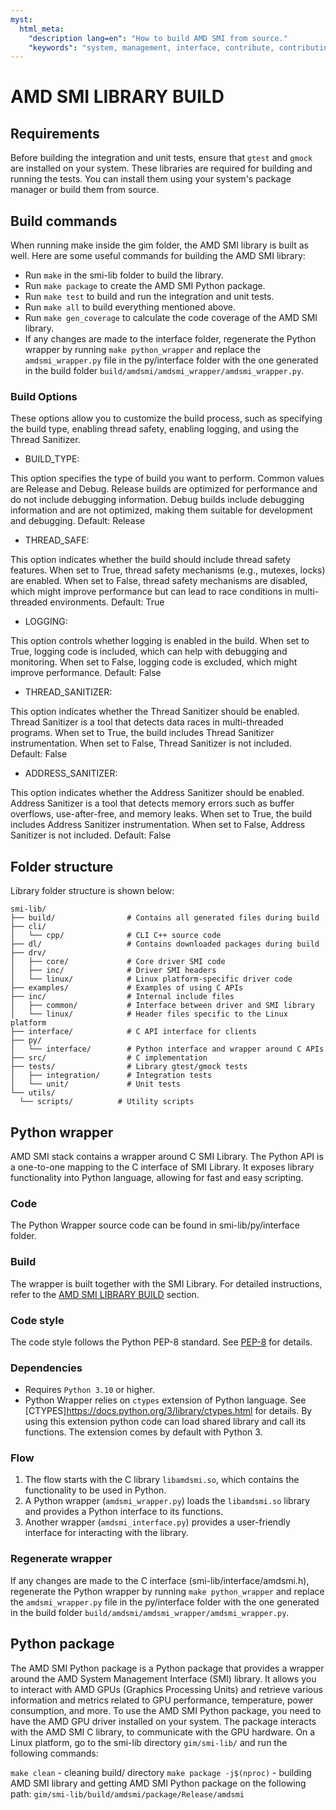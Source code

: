 ```yaml
---
myst:
  html_meta:
    "description lang=en": "How to build AMD SMI from source."
    "keywords": "system, management, interface, contribute, contributing, develop, testing, C, Python"
---
```


<a id="amd-smi-library-build"></a>

# AMD SMI LIBRARY BUILD

## Requirements

Before building the integration and unit tests, ensure that `gtest` and `gmock` are installed on your system. These libraries are required for building and running the tests. You can install them using your system's package manager or build them from source.

## Build commands

When running make inside the gim folder, the AMD SMI library is built as well. Here are some useful commands for building the AMD SMI library:

- Run `make` in the smi-lib folder to build the library.
- Run `make package` to create the AMD SMI Python package.
- Run `make test` to build and run the integration and unit tests.
- Run `make all` to build everything mentioned above.
- Run `make gen_coverage` to calculate the code coverage of the AMD SMI library.
- If any changes are made to the interface folder, regenerate the Python wrapper by running `make python_wrapper` and replace the `amdsmi_wrapper.py` file in the py/interface folder with the one generated in the build folder `build/amdsmi/amdsmi_wrapper/amdsmi_wrapper.py`.

### Build Options

These options allow you to customize the build process, such as specifying the build type, enabling thread safety, enabling logging, and using the Thread Sanitizer.

- BUILD_TYPE:

This option specifies the type of build you want to perform. Common values are Release and Debug.
Release builds are optimized for performance and do not include debugging information.
Debug builds include debugging information and are not optimized, making them suitable for development and debugging.
Default: Release

- THREAD_SAFE:

This option indicates whether the build should include thread safety features.
When set to True, thread safety mechanisms (e.g., mutexes, locks) are enabled.
When set to False, thread safety mechanisms are disabled, which might improve performance but can lead to race conditions in multi-threaded environments.
Default: True

- LOGGING:

This option controls whether logging is enabled in the build.
When set to True, logging code is included, which can help with debugging and monitoring.
When set to False, logging code is excluded, which might improve performance.
Default: False

- THREAD_SANITIZER:

This option indicates whether the Thread Sanitizer should be enabled.
Thread Sanitizer is a tool that detects data races in multi-threaded programs.
When set to True, the build includes Thread Sanitizer instrumentation.
When set to False, Thread Sanitizer is not included.
Default: False

- ADDRESS_SANITIZER:

This option indicates whether the Address Sanitizer should be enabled.
Address Sanitizer is a tool that detects memory errors such as buffer overflows, use-after-free, and memory leaks.
When set to True, the build includes Address Sanitizer instrumentation.
When set to False, Address Sanitizer is not included.
Default: False

## Folder structure

Library folder structure is shown below:

```text
smi-lib/
├── build/                # Contains all generated files during build
├── cli/
│   └── cpp/              # CLI C++ source code
├── dl/                   # Contains downloaded packages during build
├── drv/
│   ├── core/             # Core driver SMI code
│   ├── inc/              # Driver SMI headers
│   └── linux/            # Linux platform-specific driver code
├── examples/             # Examples of using C APIs
├── inc/                  # Internal include files
│   ├── common/           # Interface between driver and SMI library
│   └── linux/            # Header files specific to the Linux platform
├── interface/            # C API interface for clients
├── py/
│   └── interface/        # Python interface and wrapper around C APIs
├── src/                  # C implementation
├── tests/                # Library gtest/gmock tests
│   ├── integration/      # Integration tests
│   └── unit/             # Unit tests
└── utils/
  └── scripts/          # Utility scripts
```

## Python wrapper

AMD SMI stack contains a wrapper around C SMI Library. The Python API is a one-to-one mapping to the C interface of SMI Library. It exposes library functionality into Python language, allowing for fast and easy scripting.

### Code

The Python Wrapper source code can be found in smi-lib/py/interface folder.

### Build

The wrapper is built together with the SMI Library. For detailed instructions, refer to the [AMD SMI LIBRARY BUILD](#amd-smi-library-build) section.

### Code style

The code style follows the Python PEP-8 standard. See [PEP-8](https://www.python.org/dev/peps/pep-0008/) for details.

### Dependencies

- Requires `Python 3.10` or higher.
- Python Wrapper relies on `ctypes` extension of Python language.
  See [CTYPES]<https://docs.python.org/3/library/ctypes.html> for details. By using this extension python code can load shared library and call its functions. The extension comes by default with Python 3.

### Flow

1. The flow starts with the C library `libamdsmi.so`, which contains the functionality to be used in Python.
2. A Python wrapper (`amdsmi_wrapper.py`) loads the `libamdsmi.so` library and provides a Python interface to its functions.
3. Another wrapper (`amdsmi_interface.py`) provides a user-friendly interface for interacting with the library.

### Regenerate wrapper

If any changes are made to the C interface (smi-lib/interface/amdsmi.h), regenerate the Python wrapper by running `make python_wrapper` and replace the `amdsmi_wrapper.py` file in the py/interface folder with the one generated in the build folder `build/amdsmi/amdsmi_wrapper/amdsmi_wrapper.py`.

## Python package

The AMD SMI Python package is a Python package that provides a wrapper around the AMD System Management Interface (SMI) library. It allows you to interact with AMD GPUs (Graphics Processing Units) and retrieve various information and metrics related to GPU performance, temperature, power consumption, and more.
To use the AMD SMI Python package, you need to have the AMD GPU driver installed on your system. The package interacts with the AMD SMI C library, to communicate with the GPU hardware.
On a Linux platform, go to the smi-lib directory `gim/smi-lib/` and run the following commands:

`make clean` - cleaning build/ directory
`make package -j$(nproc)` - building AMD SMI library and getting AMD SMI Python package on the following path: `gim/smi-lib/build/amdsmi/package/Release/amdsmi`
